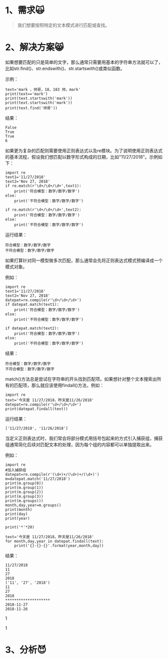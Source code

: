 # 1、需求🙀

> 我们想要按照特定的文本模式进行匹配或查找。

# 2、解决方案😸

如果想要匹配的只是简单的文字，那么通常只需要用基本的字符串方法就可以了，比如str.find\(\)、str.endswith\(\)、str.startswith\(\)或类似函数。

示例：

```
text='mark ，帅哥，18，183 帅，mark'
print(text=='mark')
print(text.startswith('mark'))
print(text.startswith('mark'))
print(text.find('帅哥'))
```

结果：

```
False
True
True
6
```

如果更为复杂的匹配则需要使用正则表达式以及re模块。为了说明使用正则表达式的基本流程，假设我们想匹配以数字形式构成的日期，比如"11/27/2018"。示例如下：

```
import re
text1='11/27/2018'
text2='Nov 27, 2018'
if re.match(r'\d+/\d+/\d+',text1):
    print('符合模型：数字/数字/数字')
else:
    print('不符合模型：数字/数字/数字')

if re.match(r'\d+/\d+/\d+',text2):
    print('符合模型：数字/数字/数字')
else:
    print('不符合模型：数字/数字/数字')
```

运行结果：

```
符合模型：数字/数字/数字
不符合模型：数字/数字/数字
```

如果打算针对同一模型做多次匹配，那么通常会先将正则表达式模式预编译成一个模式对象。

例如：

```
import re
text1='11/27/2018'
text2='Nov 27, 2018'
datepat=re.compile(r'\d+/\d+/\d+')
if datepat.match(text1):
    print('符合模型：数字/数字/数字')
else:
    print('不符合模型：数字/数字/数字')

if datepat.match(text2):
    print('符合模型：数字/数字/数字')
else:
    print('不符合模型：数字/数字/数字')
```

结果：

```
符合模型：数字/数字/数字
不符合模型：数字/数字/数字
```

match\(\)方法总是尝试在字符串的开头找到匹配项。如果想针对整个文本搜索出所有的匹配项，那么就应该使用findall\(\)方法，例如：

```
import re
text='今天是 11/27/2018，昨天是11/26/2018'
datepat=re.compile(r'\d+/\d+/\d+')
print(datepat.findall(text))
```

运行结果：

```
['11/27/2018', '11/26/2018']
```

当定义正则表达式时，我们常会将部分模式用括号包起来的方式引入捕获组，捕获组通常简化后续对匹配文本的处理，因为每个组的内容都可以单独提取出来。

例如：

```
import re
#加入捕获组
datepat=re.compile(r'(\d+)+/(\d+)+/(\d+)')
m=datepat.match('11/27/2018')
print(m.group(0))
print(m.group(1))
print(m.group(2))
print(m.group(3))
print(m.groups())
month,day,year=m.groups()
print(month)
print(day)
print(year)

print('*'*20)

text='今天是 11/27/2018，昨天是11/26/2018'
for month,day,year in datepat.findall(text):
    print('{}-{}-{}'.format(year,month,day))
```

结果：

```
11/27/2018
11
27
2018
('11', '27', '2018')
11
27
2018
********************
2018-11-27
2018-11-26
```

1

1

# 3、分析😈



